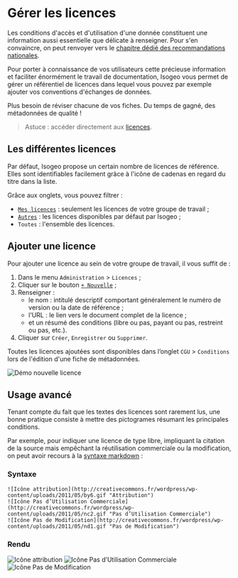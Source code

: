 # Gérer les licences

Les conditions d'accès et d'utilisation d'une donnée constituent une information aussi essentielle que délicate à renseigner. Pour s'en convaincre, on peut renvoyer vers le [chapitre dédié des recommandations nationales](http://georezo.net/wiki/main/donnees/inspire/aide_a_la_saisie_des_metadonnees_inspire#contraintes_en_matiere_d_acces_et_d_utilisation).

Pour porter à connaissance de vos utilisateurs cette précieuse information et faciliter énormément le travail de documentation, Isogeo vous permet de gérer un référentiel de licences dans lequel vous pouvez par exemple ajouter vos conventions d'échanges de données.

Plus besoin de réviser chacune de vos fiches. Du temps de gagné, des métadonnées de qualité !

> Astuce : accéder directement aux [licences](https://app.isogeo.com/admin/licenses).

## Les différentes licences

Par défaut, Isogeo propose un certain nombre de licences de référence. Elles sont identifiables facilement grâce à l'icône de cadenas en regard du titre dans la liste.

Grâce aux onglets, vous pouvez filtrer :
* [`Mes licences`](https://app.isogeo.com/admin/licenses/owned) : seulement les licences de votre groupe de travail ;
* [`Autres`](https://app.isogeo.com/admin/licenses/shared) : les licences disponibles par défaut par Isogeo ;
* `Toutes` : l'ensemble des licences.

## Ajouter une licence

Pour ajouter une licence au sein de votre groupe de travail, il vous suffit de :

1.	Dans le menu `Administration` > `Licences` ;
2.	Cliquer sur le bouton [`+ Nouvelle`](https://app.isogeo.com/admin/licenses/new) ;
3.	Renseigner :
    * le nom : intitulé descriptif comportant généralement le numéro de version ou la date de référence ;
    * l’URL : le lien vers le document complet de la licence ;
    * et un résumé des conditions (libre ou pas, payant ou pas, restreint ou pas, etc.).
4.	Cliquer sur `Créer`, `Enregistrer` ou `Supprimer`.

Toutes les licences ajoutées sont disponibles dans l’onglet `CGU` > `Conditions` lors de l'édition d'une fiche de métadonnées.

![Démo nouvelle licence](/images/adm_licenses_add.gif "Ajouter une nouvelle licence")

## Usage avancé

Tenant compte du fait que les textes des licences sont rarement lus, une bonne pratique consiste à mettre des pictogrames résumant les principales conditions.

Par exemple, pour indiquer une licence de type libre, impliquant la citation de la source mais empêchant la réutilisation commerciale ou la modification, on peut avoir recours à la [syntaxe markdown](/fr/features/documentation/syntax_markdown.html) :

### Syntaxe

```no-highlight
![Icône attribution](http://creativecommons.fr/wordpress/wp-content/uploads/2011/05/by6.gif "Attribution")
![Icône Pas d’Utilisation Commerciale](http://creativecommons.fr/wordpress/wp-content/uploads/2011/05/nc2.gif "Pas d’Utilisation Commerciale")
![Icône Pas de Modification](http://creativecommons.fr/wordpress/wp-content/uploads/2011/05/nd1.gif "Pas de Modification")
```

### Rendu

![Icône attribution](https://upload.wikimedia.org/wikipedia/commons/thumb/3/3c/Cc-by_new.svg/32px-Cc-by_new.svg.png "Attribution")
![Icône Pas d’Utilisation Commerciale](https://upload.wikimedia.org/wikipedia/commons/thumb/c/c6/Cc-nc-euro.svg/32px-Cc-nc-euro.svg.png "Pas d’Utilisation Commerciale")
![Icône Pas de Modification](https://upload.wikimedia.org/wikipedia/commons/thumb/c/c7/Cc-nd.svg/32px-Cc-nd.svg.png "Pas de Modification")
